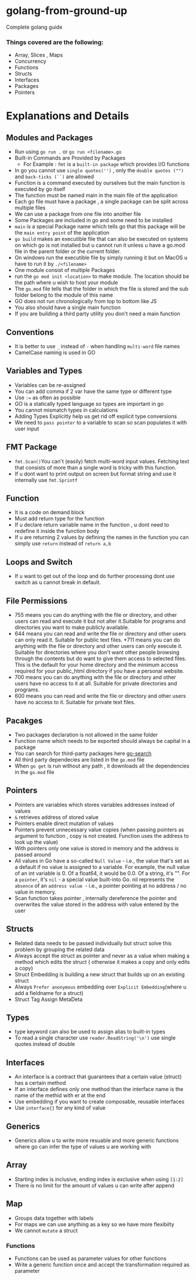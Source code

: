 # golang-from-ground-up
Complete golang guide

### Things covered are the following:
* Array, Slices , Maps 
* Concurrency 
* Functions 
* Structs 
* Interfaces 
* Packages 
* Pointers 

# Explanations and Details 

## Modules and Packages
* Run using `go run .` or `go run <filename>.go`
* Built-in Commands are Provided by Packages
    * For Example : `fmt` is a `built-in package` which provides I/O functions
* In go you cannot use `single quotes('')` , only the `double quotes ("")` and `back-ticks (``)` are allowed
* Function is a command executed by ourselves but the main function is executed by go itself
* The function must be named main in the main file of the application
* Each go file must have a package , a single package can be split across multiple files 
* We can use a package from one file into another file 
* Some Packages are included in go and some need to be installed 
* `main` is a special Package name which tells go that this package will be the `main entry point` of the application 
* `go build` makes an executible file that can also be executed on systems on which go is not installed but u cannot run it unless u have a go.mod file in the parent folder or the current folder.
* On windows run the executible file by simply running it but on MacOS u have to run it by `./<filename>`
* One module consist of multiple Packages
* run the `go mod init <location>` to make module. The location should be the path where u wish to host your module
* The `go.mod` file tells that the folder in which the file is stored and the sub folder belong to the module of this name 
* GO does not run chronologically from top to bottom like JS
* You also should have a single main function
* If you are building a third party utility you don't need a main function

## Conventions
* It is better to use `_` instead of `-` when handling `multi-word` file names
* CamelCase naming is used in GO

## Variables and Types
* Variables can be re-assigned
* You can add comma if 2 var have the same type or different type
* Use `:=` as often as possible
* GO is a statically typed language so types are important in go 
* You cannot mismatch types in calculations
* Adding Types Explicitly help us get rid off explicit type conversions
* We need to `pass pointer` to a variable to scan so scan populates it with user input 

## FMT Package
* `fmt.Scan()`You can't (easily) fetch multi-word input values. Fetching text that consists of more than a single word is tricky with this function.
* If u dont want to print output on screen but format string and use it internally use `fmt.Sprintf`

## Function 
* It is a code on demand block
* Must add return type for the function 
* If u declare return variable name in the function , u dont need to redefine it inside the function body
* If u are returning 2 values by defining the names in the function you can simply use `return` instead of `return a,b`

## Loops and Switch 
* If u want to get out of the loop and do further processing dont use switch as u cannot break in default.

## File Permissions 
* 755 means you can do anything with the file or directory, and other users can read and execute it but not alter it.Suitable for programs and directories you want to make publicly available.
* 644 means you can read and write the file or directory and other users can only read it. Suitable for public text files.
*711 means you can do anything with the file or directory and other users can only execute it. Suitable for directories where you don't want other people browsing through the contents but do want to give them access to selected files. This is the default for your home directory and the minimum access required for your public_html directory if you have a personal website.
* 700 means you can do anything with the file or directory and other users have no access to it at all. Suitable for private directories and programs.
* 600 means you can read and write the file or directory and other users have no access to it. Suitable for private text files.

## Pacakges 
* Two packages declaration is not allowed in the same folder
* Function name which needs to be exported should always be capital in a package 
* You can search for third-party packages here [go-search](https://pkg.go.dev/)
* All third party dependecies are listed in the `go.mod` file
* When `go get` is run without any path , it downloads all the dependencies in the `go.mod` file

## Pointers 
* Pointers are variables which stores variables addresses instead of values 
* `&` retrieves address of stored value
* Pointers enable direct mutation of values 
* Pointers prevent unnecessary value copies (when passing pointers as argument to function , copy is not created. Function uses the address to look up the value)
* With pointers only one value is stored in memory and the address is passed around
* All values in Go have a so-called `Null Value` - i.e., the value that's set as a default if no value is assigned to a variable.
For example, the null value of an int variable is 0. Of a float64, it would be 0.0. Of a string, it's "".
For a `pointer`, it's `nil` - a special value built-into Go.
nil represents the `absence` of an `address value `- i.e., a pointer pointing at no address / no value in memory.
* Scan function takes pointer , internally dereference the pointer and overwrites the value stored in the address with value entered by the user 

## Structs
* Related data needs to be passed individually but struct solve this problem by grouping the related data 
* Always accept the struct as pointer and never as a value when making a method which edits the struct ( otherwise it makes a copy and only edits a copy)
* Struct Embedding is building a new struct that builds up on an existing struct
* Always `Prefer anonymous` embedding over `Explicit Embedding`(where u add a fieldname for a struct)
* Struct Tag Assign MetaDeta

## Types 
* type keyword can also be used to assign alias to built-in types 
* To read a single character use `reader.ReadString('\n')` use single quotes instead of double

## Interfaces 
* An interface is a contract that guarantees that a certain value (struct) has a certain method 
* If an interface defines only one method than the interface name is the name of the methid with er at the end
* Use embedding if you want to create composable, reusable interfaces
* Use `interface{}` for any kind of value 

## Generics 
* Generics allow u to write more resuable and more generic functions where go can infer the type of values u are working with 

## Array 
* Starting index is inclusive, ending index is exclusive when using `[1:2]`
* There is no limit for the amount of values u can write after append

## Map 
* Groups data together with labels
* For maps we can use anything as a key so we have more flexibilty 
* We cannot `mutate` a struct

### Functions
* Functions can be used as parameter values for other functions 
* Write a generic function once and accept the transformation required as parameter 
